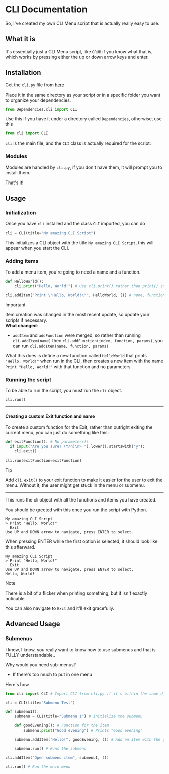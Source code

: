 # CLI Documentation

So, I've created my own CLI Menu script that is actually really easy to use.

## What it is

It's essentially just a CLI Menu script, like `GRUB` if you know what that is, which works by pressing either the up or down arrow keys and enter.

## Installation

Get the `cli.py` file from [here](https://raw.githubusercontent.com/pytmg/cli/refs/heads/main/cli.py)

Place it in the same directory as your script or in a specific folder you want to organize your dependencies.

```python
from Dependencies.cli import CLI
```

Use this if you have it under a directory called `Dependencies`, otherwise, use this

```python
from cli import CLI
```

`cli` is the main file, and the `CLI` class is actually required for the script.

### Modules

Modules are handled by `cli.py`, if you don't have them, it will prompt you to install them.

That's it!

## Usage

### Initialization

Once you have `cli` installed and the class `CLI` imported, you can do

```python
cli = CLI(title="My amazing CLI Script")
```

This initializes a CLI object with the title `My amazing CLI Script`, this will appear when you start the CLI.

### Adding items

To add a menu item, you're going to need a name and a function.

```python
def HelloWorld():
    cli.print("Hello, World!") # Use cli.print() rather than print() so that it shows up

cli.addItem("Print \"Hello, World!\"", HelloWorld, ()) # name, function, parameters
```

> [!IMPORTANT]
> Item creation was changed in the most recent update, so update your scripts if necessary.
> <br>**What changed**:
> - `addItem` and `addFunction` were merged, so rather than running `cli.addItem(name)` then `cli.addFunction(index, function, params)`, you can run `cli.addItem(name, function, params)`

What this does is define a new function called `HelloWorld` that prints `"Hello, World!"` when run in the CLI, then creates a new item with the name `Print "Hello, World!"` with that function and no parameters.

### Running the script

To be able to run the script, you must run the `cli` object.

```python
cli.run()
```

---

#### Creating a custom Exit function and name

To create a custom function for the Exit, rather than outright exiting the current menu, you can just do something like this:

```python
def exitFunction(): # No parameters!!
  if input("Are you sure? (Y/n)\n> ").lower().startswith("y"):
    cli.exit()

cli.run(exitFunction=exitFunction)
```

> [!TIP]
> Add `cli.exit()` to your exit function to make it easier for the user to exit the menu. Without it, the user might get stuck in the menu or submenu.

---

This runs the cli object with all the functions and items you have created.

You should be greeted with this once you run the script with Python.

```
My amazing CLI Script
> Print "Hello, World!"
  Exit
Use UP and DOWN arrow to navigate, press ENTER to select.
```

When pressing ENTER while the first option is selected, it should look like this afterward.

```
My amazing CLI Script
> Print "Hello, World!"
  Exit
Use UP and DOWN arrow to navigate, press ENTER to select.
Hello, World!
```

> [!NOTE]
> There is a bit of a flicker when printing something, but it isn't exactly noticable.

You can also navigate to `Exit` and it'll exit gracefully.

## Advanced Usage

### Submenus

I know, I know, you really want to know how to use submenus and that is FULLY understandable..

Why would you need sub-menus?

- If there's too much to put in one menu

Here's how

```python
from cli import CLI # Import CLI from cli.py if it's within the same directory

cli = CLI(title="Submenu Test")

def submenu1():
    submenu = CLI(title="Submenu 1") # Initialize the submenu

    def goodEvening(): # Function for the item
        submenu.print("Good evening") # Prints "Good evening"

    submenu.addItem("Hello!", goodEvening, ()) # Add an item with the goodEvening function

    submenu.run() # Runs the submenu

cli.addItem("Open submenu item", submenu1, ())

cli.run() # Run the main menu
```